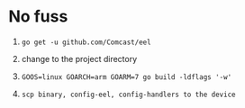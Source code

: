 # No fuss

1. `go get -u github.com/Comcast/eel`

2. change to the project directory

3. `GOOS=linux GOARCH=arm GOARM=7 go build -ldflags '-w'`

4. `scp binary, config-eel, config-handlers to the device`
